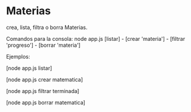 # Materias
crea, lista, filtra o borra Materias.

Comandos para la consola: node app.js [listar] - [crear 'materia'] - [filtrar 'progreso'] - [borrar 'materia']

Ejemplos:

  [node app.js listar]
  
  [node app.js crear matematica]
  
  [node app.js filtrar terminada]
  
  [node app.js borrar matematica]

